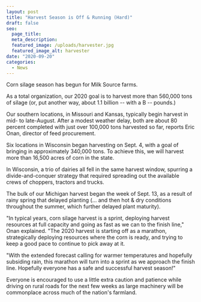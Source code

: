 ```yaml
---
layout: post
title: "Harvest Season is Off & Running (Hard)"
draft: false
seo:
  page_title:
  meta_description:
  featured_image: /uploads/harvester.jpg
  featured_image_alt: harvester
date: "2020-09-20"
categories: 
  - News
---
```


Corn silage season has begun for Milk Source farms.

As a total organization, our 2020 goal is to harvest more than 560,000 tons of silage (or, put another way, about 1.1 billion -- with a B -- pounds.)

Our southern locations, in Missouri and Kansas, typically begin harvest in mid- to late-August. After a modest weather delay, both are about 80 percent completed with just over 100,000 tons harvested so far, reports Eric Onan, director of feed procurement.

Six locations in Wisconsin began harvesting on Sept. 4, with a goal of bringing in approximately 340,000 tons. To achieve this, we will harvest more than 16,500 acres of corn in the state.

In Wisconsin, a trio of dairies all fell in the same harvest window, spurring a divide-and-conquer strategy that required spreading out the available crews of choppers, tractors and trucks.

The bulk of our Michigan harvest began the week of Sept. 13, as a result of rainy spring that delayed planting (... and then hot & dry conditions throughout the summer, which further delayed plant maturity).

"In typical years, corn silage harvest is a sprint, deploying harvest resources at full capacity and going as fast as we can to the finish line," Onan explained. "The 2020 harvest is starting off as a marathon, strategically deploying resources where the corn is ready, and trying to keep a good pace to continue to pick away at it.

"With the extended forecast calling for warmer temperatures and hopefully subsiding rain, this marathon will turn into a sprint as we approach the finish line. Hopefully everyone has a safe and successful harvest season!"

Everyone is encouraged to use a little extra caution and patience while driving on rural roads for the next few weeks as large machinery will be commonplace across much of the nation's farmland.

